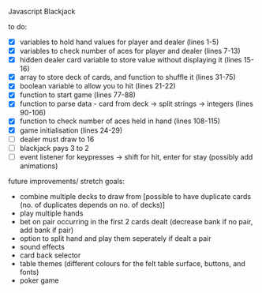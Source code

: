 Javascript Blackjack

to do:

- [x] variables to hold hand values for player and dealer (lines 1-5)
- [x] variables to check number of aces for player and dealer (lines 7-13)
- [x] hidden dealer card variable to store value without displaying it (lines 15-16)
- [x] array to store deck of cards, and function to shuffle it (lines 31-75)
- [x] boolean variable to allow you to hit <draw another card> (lines 21-22)
- [x] function to start game (lines 77-88)
- [x] function to parse data - card from deck -> split strings -> integers (lines 90-106)
- [x] function to check number of aces held in hand (lines 108-115)
- [x] game initialisation (lines 24-29)
- [ ] dealer must draw to 16
- [ ] blackjack pays 3 to 2
- [ ] event listener for keypresses -> shift for hit, enter for stay (possibly add animations)

future improvements/ stretch goals:

- combine multiple decks to draw from [possible to have duplicate cards (no. of duplicates depends on no. of decks)]
- play multiple hands
- bet on pair occurring in the first 2 cards dealt (decrease bank if no pair, add bank if pair)
- option to split hand and play them seperately if dealt a pair
- sound effects
- card back selector
- table themes (different colours for the felt table surface, buttons, and fonts)
- poker game
